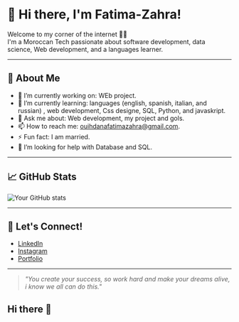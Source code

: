 # 👋 Hi there, I'm Fatima-Zahra!

Welcome to my corner of the internet 👨‍💻  
I'm a Moroccan Tech passionate about software development, data science, Web development, and a languages learner.

---

## 💼 About Me

- 🔭 I’m currently working on: WEb project. 
- 🌱 I’m currently learning: languages (english, spanish, italian, and russian) , web development, Css designe, SQL, Python, and javaskript.
- 💬 Ask me about: Web development, my project and gols.
- 📫 How to reach me: ouihdanafatimazahra@gmail.com.
- ⚡ Fun fact: I am married.
-  🤔 I’m looking for help with Database and SQL.

---


## 📈 GitHub Stats

![Your GitHub stats](https://github.com/faty-eng/faty-eng/new/main?readme=1)

---

## 🤝 Let's Connect!

- [LinkedIn](www.linkedin.com/in/fatima-zahra-010622375)
- [Instagram](https://www.instagram.com/fa.timazahra5114/)
- [Portfolio](https://faty-eng.github.io/My-Portfolio-Project/)

---

> *"You create your success, so work hard and make your dreams alive, i know we all can do this."*
## Hi there 👋


